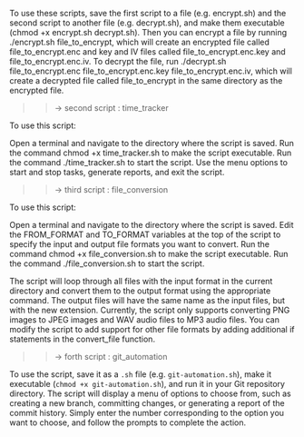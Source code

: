 To use these scripts, save the first script to a file (e.g. encrypt.sh) and the second script to another file (e.g. decrypt.sh), and make them executable (chmod +x encrypt.sh decrypt.sh). Then you can encrypt a file by running ./encrypt.sh file_to_encrypt, which will create an encrypted file called file_to_encrypt.enc and key and IV files called file_to_encrypt.enc.key and file_to_encrypt.enc.iv. To decrypt the file, run ./decrypt.sh file_to_encrypt.enc file_to_encrypt.enc.key file_to_encrypt.enc.iv, which will create a decrypted file called file_to_encrypt in the same directory as the encrypted file.

>>-> second script : time_tracker

To use this script:

Open a terminal and navigate to the directory where the script is saved.
Run the command chmod +x time_tracker.sh to make the script executable.
Run the command ./time_tracker.sh to start the script.
Use the menu options to start and stop tasks, generate reports, and exit the script.

>>-> third script : file_conversion

To use this script:

Open a terminal and navigate to the directory where the script is saved.
Edit the FROM_FORMAT and TO_FORMAT variables at the top of the script to specify the input and output file formats you want to convert.
Run the command chmod +x file_conversion.sh to make the script executable.
Run the command ./file_conversion.sh to start the script.

The script will loop through all files with the input format in the current directory and convert them to the output format using the appropriate command. The output files will have the same name as the input files, but with the new extension. Currently, the script only supports converting PNG images to JPEG images and WAV audio files to MP3 audio files. You can modify the script to add support for other file formats by adding additional if statements in the convert_file function.

>>-> forth script : git_automation


To use the script, save it as a `.sh` file (e.g. `git-automation.sh`), make it executable (`chmod +x git-automation.sh`), and run it in your Git repository directory. The script will display a menu of options to choose from, such as creating a new branch, committing changes, or generating a report of the commit history. Simply enter the number corresponding to the option you want to choose, and follow the prompts to complete the action.

